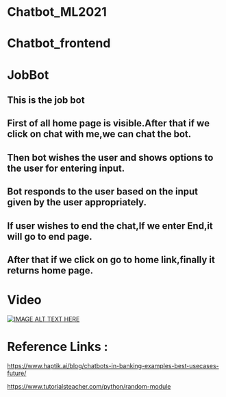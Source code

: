 # Chatbot_ML2021

# Chatbot_frontend
# JobBot
## This is the job bot

## First of all home page is visible.After that if we click on chat with me,we can chat the bot.
## Then bot wishes the user and shows options to the user for entering input.
## Bot responds to the user based on the input given by the user appropriately.
## If user wishes to end the chat,If we enter End,it will go to end page.
## After that if we click on go to home link,finally it returns home page.

# Video
[![IMAGE ALT TEXT HERE](https://i2.wp.com/jobbot.ai/wp-content/uploads/2017/05/jobbot-wide-primary.png?fit=600%2C221)](https://youtu.be/OHeXbzuHWV0)

# Reference Links :
https://www.haptik.ai/blog/chatbots-in-banking-examples-best-usecases-future/

https://www.tutorialsteacher.com/python/random-module
